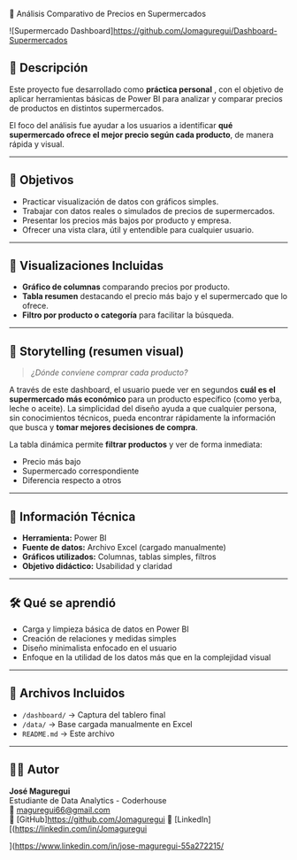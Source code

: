 🛒 Análisis Comparativo de Precios en Supermercados

![Supermercado Dashboard]https://github.com/Jomaguregui/Dashboard-Supermercados

## 📌 Descripción

Este proyecto fue desarrollado como **práctica personal** , con el objetivo de aplicar herramientas básicas de Power BI para analizar y comparar precios de productos en distintos supermercados.

El foco del análisis fue ayudar a los usuarios a identificar **qué supermercado ofrece el mejor precio según cada producto**, de manera rápida y visual.

---

## 🎯 Objetivos

- Practicar visualización de datos con gráficos simples.
- Trabajar con datos reales o simulados de precios de supermercados.
- Presentar los precios más bajos por producto y empresa.
- Ofrecer una vista clara, útil y entendible para cualquier usuario.

---

## 🧩 Visualizaciones Incluidas

- **Gráfico de columnas** comparando precios por producto.
- **Tabla resumen** destacando el precio más bajo y el supermercado que lo ofrece.
- **Filtro por producto o categoría** para facilitar la búsqueda.

---

## 📖 Storytelling (resumen visual)

> *¿Dónde conviene comprar cada producto?*

A través de este dashboard, el usuario puede ver en segundos **cuál es el supermercado más económico** para un producto específico (como yerba, leche o aceite). La simplicidad del diseño ayuda a que cualquier persona, sin conocimientos técnicos, pueda encontrar rápidamente la información que busca y **tomar mejores decisiones de compra**.

La tabla dinámica permite **filtrar productos** y ver de forma inmediata:
- Precio más bajo
- Supermercado correspondiente
- Diferencia respecto a otros

---

## 🧾 Información Técnica

- **Herramienta:** Power BI
- **Fuente de datos:** Archivo Excel (cargado manualmente)
- **Gráficos utilizados:** Columnas, tablas simples, filtros
- **Objetivo didáctico:** Usabilidad y claridad

---

## 🛠️ Qué se aprendió

- Carga y limpieza básica de datos en Power BI
- Creación de relaciones y medidas simples
- Diseño minimalista enfocado en el usuario
- Enfoque en la utilidad de los datos más que en la complejidad visual

---

## 📁 Archivos Incluidos

- `/dashboard/` → Captura del tablero final
- `/data/` → Base cargada manualmente en Excel
- `README.md` → Este archivo

---

## 🧑‍🎓 Autor

**José Maguregui**  
Estudiante de Data Analytics - Coderhouse  
📧 maguregui66@gmail.com  
🐙 [GitHub]https://github.com/Jomaguregui
💼 [LinkedIn][(https://linkedin.com/in/Jomaguregui

](https://www.linkedin.com/in/jose-maguregui-55a272215/
